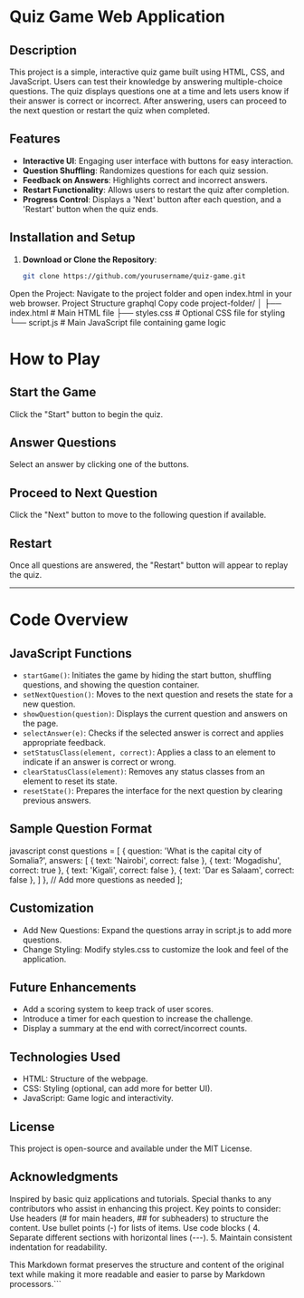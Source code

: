 # Quiz Game Web Application

## Description
This project is a simple, interactive quiz game built using HTML, CSS, and JavaScript. Users can test their knowledge by answering multiple-choice questions. The quiz displays questions one at a time and lets users know if their answer is correct or incorrect. After answering, users can proceed to the next question or restart the quiz when completed.

## Features
- **Interactive UI**: Engaging user interface with buttons for easy interaction.
- **Question Shuffling**: Randomizes questions for each quiz session.
- **Feedback on Answers**: Highlights correct and incorrect answers.
- **Restart Functionality**: Allows users to restart the quiz after completion.
- **Progress Control**: Displays a 'Next' button after each question, and a 'Restart' button when the quiz ends.

## Installation and Setup
1. **Download or Clone the Repository**:
   ```bash
   git clone https://github.com/yourusername/quiz-game.git
Open the Project: Navigate to the project folder and open index.html in your web browser.
Project Structure
graphql
Copy code
project-folder/
│
├── index.html             # Main HTML file
├── styles.css             # Optional CSS file for styling
└── script.js              # Main JavaScript file containing game logic




# How to Play

## Start the Game
Click the "Start" button to begin the quiz.

## Answer Questions
Select an answer by clicking one of the buttons.

## Proceed to Next Question
Click the "Next" button to move to the following question if available.

## Restart
Once all questions are answered, the "Restart" button will appear to replay the quiz.

---

# Code Overview

## JavaScript Functions
- `startGame()`: Initiates the game by hiding the start button, shuffling questions, and showing the question container.
- `setNextQuestion()`: Moves to the next question and resets the state for a new question.
- `showQuestion(question)`: Displays the current question and answers on the page.
- `selectAnswer(e)`: Checks if the selected answer is correct and applies appropriate feedback.
- `setStatusClass(element, correct)`: Applies a class to an element to indicate if an answer is correct or wrong.
- `clearStatusClass(element)`: Removes any status classes from an element to reset its state.
- `resetState()`: Prepares the interface for the next question by clearing previous answers.

## Sample Question Format

javascript const questions = [ { question: 'What is the capital city of Somalia?', answers: [ { text: 'Nairobi', correct: false }, { text: 'Mogadishu', correct: true }, { text: 'Kigali', correct: false }, { text: 'Dar es Salaam', correct: false }, ] }, // Add more questions as needed ];


## Customization

- Add New Questions: Expand the questions array in script.js to add more questions.
- Change Styling: Modify styles.css to customize the look and feel of the application.

## Future Enhancements

- Add a scoring system to keep track of user scores.
- Introduce a timer for each question to increase the challenge.
- Display a summary at the end with correct/incorrect counts.

## Technologies Used

- HTML: Structure of the webpage.
- CSS: Styling (optional, can add more for better UI).
- JavaScript: Game logic and interactivity.

## License

This project is open-source and available under the MIT License.

## Acknowledgments

Inspired by basic quiz applications and tutorials.
Special thanks to any contributors who assist in enhancing this project.
Key points to consider:
Use headers (# for main headers, ## for subheaders) to structure the content.
Use bullet points (-) for lists of items.
Use code blocks (
4. Separate different sections with horizontal lines (---).
5. Maintain consistent indentation for readability.

This Markdown format preserves the structure and content of the original text while making it more readable and easier to parse by Markdown processors.```
